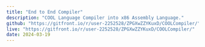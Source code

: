 ```yaml
---
title: "End to End Compiler"
description: "COOL Language Compiler into x86 Assembly Language."
github: "https://gitfront.io/r/user-2252528/ZPGXwZZYKuxD/COOLCompiler/"
live: "https://gitfront.io/r/user-2252528/ZPGXwZZYKuxD/COOLCompiler/"
date: 2024-03-19
---
```

